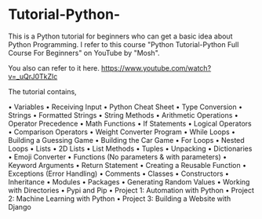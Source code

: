# Tutorial-Python-

This is a Python tutorial for beginners who can get a basic idea about Python Programming. I refer to this course "Python Tutorial-Python Full Course For Beginners" on YouTube by "Mosh". 

You also can refer to it here. https://www.youtube.com/watch?v=_uQrJ0TkZlc

The tutorial contains,

•	Variables 
•	Receiving Input
•	Python Cheat Sheet
•	Type Conversion
•	Strings
•	Formatted Strings
•	String Methods
•	Arithmetic Operations
•	Operator Precedence
•	Math Functions
•	If Statements
•	Logical Operators
•	Comparison Operators
•	Weight Converter Program
•	While Loops
•	Building a Guessing Game
•	Building the Car Game
•	For Loops
•	Nested Loops
•	Lists
•	2D Lists
•	List Methods
•	Tuples
•	Unpacking
•	Dictionaries
•	Emoji Converter
•	Functions (No parameters & with parameters)
•	Keyword Arguments
•	Return Statement
•	Creating a Reusable Function
•	Exceptions (Error Handling)
•	Comments
•	Classes
•	Constructors 
•	Inheritance
•	Modules
•	Packages
•	Generating Random Values
•	Working with Directories
•	Pypi and Pip
•	Project 1: Automation with Python
•	Project 2: Machine Learning with Python
•	Project 3: Building a Website with Django
